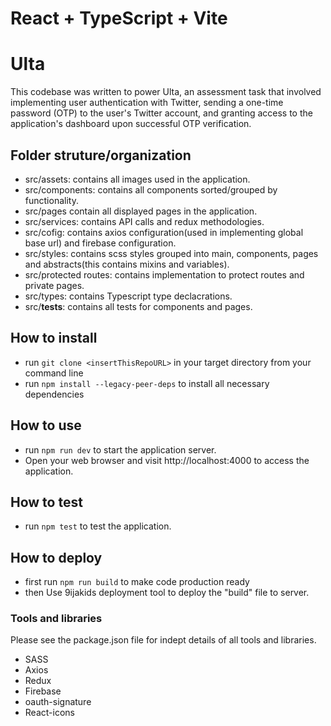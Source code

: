 # React + TypeScript + Vite

# Ulta
This codebase was written to power Ulta, an assessment task that involved implementing user 
authentication with Twitter, sending a one-time password (OTP) to the user's Twitter 
account, and granting access to the application's dashboard upon successful OTP 
verification.


## Folder struture/organization
- src/assets: contains all images used in the application.
- src/components: contains all components sorted/grouped by functionality.
- src/pages contain all displayed pages in the application.
- src/services: contains API calls and redux methodologies.
- src/cofig: contains axios configuration(used in implementing global base url) and firebase configuration.
- src/styles: contains scss styles grouped into main, components, pages and abstracts(this contains mixins and variables).
- src/protected routes: contains implementation to protect routes and private pages.
- src/types: contains Typescript type declacrations.
- src/__tests__: contains all tests for components and pages.


## How to install
- run `git clone <insertThisRepoURL>` in your target directory from your command line
- run `npm install --legacy-peer-deps` to install all necessary dependencies

## How to use
- run `npm run dev` to start the application server.
- Open your web browser and visit http://localhost:4000 to access the application.

## How to test
- run `npm test` to test the application.

## How to deploy
- first run `npm run build` to make code production ready
- then Use 9ijakids deployment tool to deploy the "build" file to server.



### Tools and libraries
Please see the package.json file for indept details of all tools and libraries.
- SASS
- Axios
- Redux
- Firebase
- oauth-signature
- React-icons